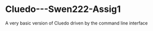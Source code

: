 Cluedo---Swen222-Assig1
=======================

A very basic version of Cluedo driven by the command line interface